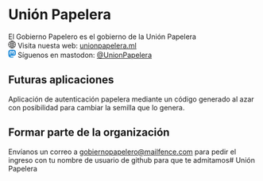 # Unión Papelera
El Gobierno Papelero es el gobierno de la Unión Papelera<br>
<img src="https://github.com/Union-Papelera/.github/blob/main/profile/web.png" style="width: 15px"> Visita nuesta web: <a href="https://www.unionpapelera.ml">unionpapelera.ml</a><br>
<img src="https://github.com/Union-Papelera/.github/blob/main/profile/mastodon.png" style="width: 15px;"> Síguenos en mastodon: <a href="https://mastodon.social/@UnionPapelera">@UnionPapelera</a>
        
        
        
          
        
        
        
          
          
        
        
          
## Futuras aplicaciones
        
        
          
        
        
        
          
        
        
        
          
          
        
        
          
Aplicación de autenticación papelera mediante un código generado al azar con posibilidad para cambiar la semilla que lo genera.
        
        
          


        
        
          
## Formar parte de la organización
        
        
          
Envíanos un correo a 
gobiernopapelero@mailfence.com para pedir el ingreso con tu nombre de 
usuario de github para que te admitamos# Unión Papelera
        
        
          
